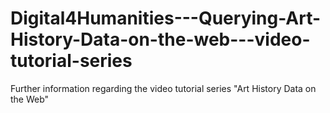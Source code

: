 # Digital4Humanities---Querying-Art-History-Data-on-the-web---video-tutorial-series
Further information regarding the video tutorial series "Art History Data on the Web"
